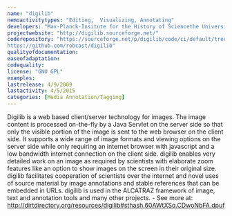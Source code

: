 ```yaml
---
name: "digilib"
nemoactivitytypes: "Editing,  Visualizing, Annotating"
developers: "Max-Planck-Insitute for the History of Sciencethe University of Bern"
projectwebsite: "http://digilib.sourceforge.net/"
coderepository: "https://sourceforge.net/p/digilib/code/ci/default/tree
https://github.com/robcast/digilib"
qualityofdocumentation: 
easeofadaptation: 
codequality: 
license: "GNU GPL"
examples: 
lastrelease: 4/9/2009
lastactivity: 4/5/2015
categories: [Media Annotation/Tagging]
---
```

Digilib is a web based client/server technology for images. The image content is processed on-the-fly by a Java Servlet on the server side so that only the visible portion of the image is sent to the web browser on the client side. It supports a wide range of image formats and viewing options on the server side while only requiring an internet browser with javascript and a low bandwidth internet connection on the client side. digilib enables very detailed work on an image as required by scientists with elaborate zoom features like an option to show images on the screen in their original size. digilib facilitates cooperation of scientists over the internet and novel uses of source material by image annotations and stable references that can be embedded in URLs. digilib is used in the ALCATRAZ framework of image, text and annotation tools and many other projects. - See more at: http://dirtdirectory.org/resources/digilib#sthash.60AWtXSq.CDwoNbFA.dpuf
